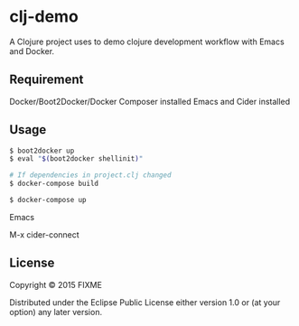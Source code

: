 # clj-demo

A Clojure project uses to demo clojure development workflow with Emacs and Docker.

## Requirement

Docker/Boot2Docker/Docker Composer installed
Emacs and Cider installed

## Usage

```bash
$ boot2docker up
$ eval "$(boot2docker shellinit)"

# If dependencies in project.clj changed
$ docker-compose build

$ docker-compose up
```

Emacs

M-x cider-connect

## License

Copyright © 2015 FIXME

Distributed under the Eclipse Public License either version 1.0 or (at
your option) any later version.
